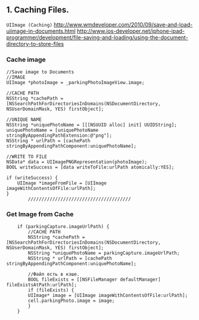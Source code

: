 ## 1. Caching Files.

`UIImage (Caching)`
http://www.wmdeveloper.com/2010/09/save-and-load-uiimage-in-documents.html
http://www.ios-developer.net/iphone-ipad-programmer/development/file-saving-and-loading/using-the-document-directory-to-store-files

### Cache image
```objc
//Save image to Documents
//IMAGE
UIImage *photoImage = _parkingPhotoImageView.image;

//CACHE PATH
NSString *cachePath = [NSSearchPathForDirectoriesInDomains(NSDocumentDirectory, NSUserDomainMask, YES) firstObject];

//UNIQUE NAME
NSString *uniquePhotoName = [[[NSUUID alloc] init] UUIDString];
uniquePhotoName = [uniquePhotoName stringByAppendingPathExtension:@"png"];
NSString * urlPath = [cachePath stringByAppendingPathComponent:uniquePhotoName];

//WRITE TO FILE
NSData* data = UIImagePNGRepresentation(photoImage);
BOOL writeSuccess = [data writeToFile:urlPath atomically:YES];
    
if (writeSuccess) {
    UIImage *imageFromFile = [UIImage imageWithContentsOfFile:urlPath];
}
        //////////////////////////////////////
```

### Get Image from Cache
```objc
    if (parkingCapture.imageUrlPath) {
        //CACHE PATH
        NSString *cachePath = [NSSearchPathForDirectoriesInDomains(NSDocumentDirectory, NSUserDomainMask, YES) firstObject];
        NSString *uniquePhotoName = parkingCapture.imageUrlPath;
        NSString * urlPath = [cachePath stringByAppendingPathComponent:uniquePhotoName];
       
        //Файл есть в кэше.
        BOOL fileExists = [[NSFileManager defaultManager] fileExistsAtPath:urlPath];
        if (fileExists) {
        UIImage* image = [UIImage imageWithContentsOfFile:urlPath];
        cell.parkingPhoto.image = image;
        }
    }
```

